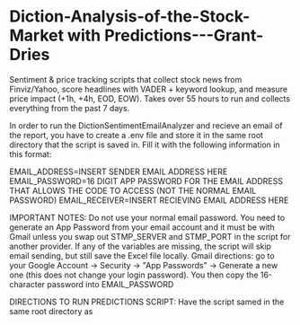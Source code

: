 # Diction-Analysis-of-the-Stock-Market with Predictions---Grant-Dries
Sentiment &amp; price tracking scripts that collect stock news from Finviz/Yahoo, score headlines with VADER + keyword lookup, and measure price impact (+1h, +4h, EOD, EOW). Takes over 55 hours to run and collects everything from the past 7 days.

In order to run the DictionSentimentEmailAnalyzer and recieve an email of the report, you have to create a .env file and store it in the same root directory that the script is saved in. Fill it with the following information in this format:

EMAIL_ADDRESS=INSERT SENDER EMAIL ADDRESS HERE
EMAIL_PASSWORD=16 DIGIT APP PASSWORD FOR THE EMAIL ADDRESS THAT ALLOWS THE CODE TO ACCESS (NOT THE NORMAL EMAIL PASSWORD)
EMAIL_RECEIVER=INSERT RECIEVING EMAIL ADDRESS HERE

IMPORTANT NOTES: Do not use your normal email password. You need to generate an App Password from your email account and it must be with Gmail unless you swap out STMP_SERVER and STMP_PORT in the script for another provider. If any of the variables are missing, the script will skip email sending, but still save the Excel file locally.
Gmail directions: go to your Google Account -> Security -> "App Passwords" -> Generate a new one (this does not change your login password). You then copy the 16-character password into EMAIL_PASSWORD 

DIRECTIONS TO RUN PREDICTIONS SCRIPT:
Have the script samed in the same root directory as 
